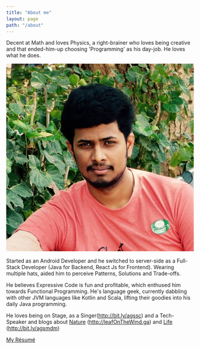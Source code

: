 ```yaml
---
title: "About me"
layout: page
path: "/about"
---
```


Decent at Math and loves Physics, a right-brainer who loves being creative and that ended-him-up choosing 'Programming' as his day-job. He loves what he does.

<img src="./its-me.jpg" alt="">

Started as an Android Developer and he switched to server-side as a Full-Stack Developer (Java for Backend, React Js for Frontend). Wearing multiple hats, aided him to perceive Patterns, Solutions and Trade-offs.

He believes Expressive Code is fun and profitable, which enthused him towards Functional Programming. He's language geek, currently dabbling with other JVM languages like Kotlin and Scala, lifting their goodies into his daily Java programming.

He loves being on Stage, as a Singer(http://bit.ly/agssc) and a Tech-Speaker and blogs about [Nature](leafOnTheWind.ga) (http://leafOnTheWind.ga) and [Life](http://bit.ly/agsmdm) (http://bit.ly/agsmdm)


[My Résumé](http://bit.ly/ags-resume)